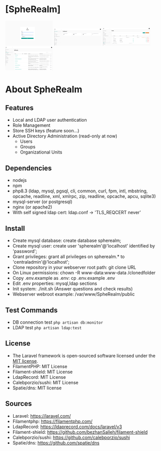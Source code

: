 # [SpheRealm]<br>
<img src="images/spherealm_l.png" width="30%" height="30%">
<img src="images/spherealm1.png" width="30%" height="30%">
<img src="images/spherealm2.png" width="30%" height="30%">
<img src="images/spherealm3.png" width="30%" height="30%">

# About SpheRealm
## Features
- Local and LDAP user authentication
- Role Management
- Store SSH keys (feature soon...)
- Active Directory Administration (read-only at now)
    - Users
    - Groups
    - Organizational Units

## Dependencies
- nodejs
- npm
- php8.3 (ldap, mysql, pgsql, cli, common, curl, fpm, intl, mbstring, opcache, readline, xml, xmlrpc, zip, readline, opcache, apcu, sqlite3)
- mysql-server (or postgresql)
- nginx (or apache2)
- With self signed ldap cert: ldap.conf -> 'TLS_REQCERT never'

## Install
- Create mysql database: create database spherealm;
- Create mysql user: create user 'spherealm'@'localhost' identified by 'password';
- Grant privileges: grant all privileges on spherealm.* to 'centraladmin'@'localhost';
- Clone repository in your webserver root path: git clone URL
- On Linux permissions: chown -R www-data:www-data /clonedfolder
- Copy .env.example as .env: cp .env.example .env
- Edit .env properties: mysql,ldap sections
- Init system: ./init.sh (Answer questions and check results)
- Webserver webroot example: /var/www/SpheRealm/public

## Test Commands
- DB connection test
``php artisan db:monitor ``
- LDAP test
``php artisan ldap:test ``

## License
- The Laravel framework is open-sourced software licensed under the [MIT license](https://opensource.org/licenses/MIT).
- FilamentPHP: MIT License
- Filament-shield: MIT License
- LdapRecord: MIT License
- Calebporzio/sushi: MIT License
- Spatie/dns: MIT license

## Sources
- Laravel: https://laravel.com/
- Filamentphp: https://filamentphp.com/
- LdapRecord: https://ldaprecord.com/docs/laravel/v3
- Filament-shield: https://github.com/bezhanSalleh/filament-shield
- Calebporzio/sushi: https://github.com/calebporzio/sushi
- Spatie/dns: https://github.com/spatie/dns